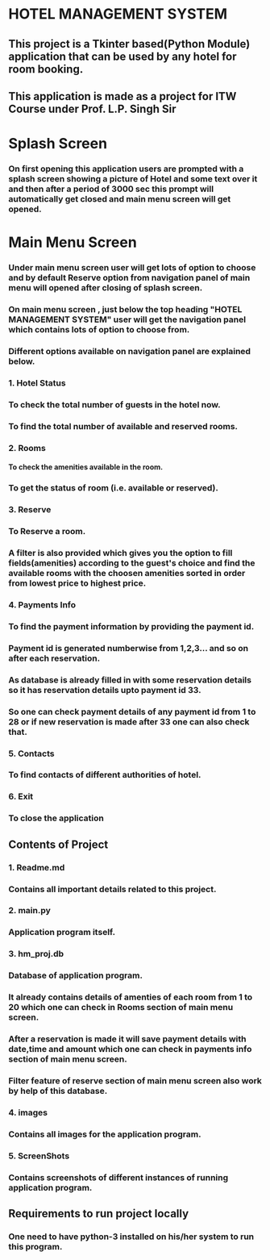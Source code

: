 
# HOTEL MANAGEMENT SYSTEM

## This project is a Tkinter based(Python Module) application that can be used by any hotel for room booking.
 
## This application is made as a project for ITW Course under Prof. L.P. Singh Sir

# Splash Screen
### On first opening this application users are prompted with a splash screen showing a picture of Hotel and some text over it and then after a period of 3000 sec this prompt will automatically get closed and main menu screen will get opened.

# Main Menu Screen

### Under main menu screen user will get lots of option to choose and by default Reserve option from navigation panel of main menu will opened after closing of splash screen.

### On main menu screen , just below the top heading "HOTEL MANAGEMENT SYSTEM" user will get the navigation panel which contains lots of option to choose from.
### Different options available on navigation panel are explained below.
 
### 1. Hotel Status

### To check the total number of guests in the hotel now.
### To find the total number of available and reserved rooms.

### 2. Rooms

#### To check the amenities available in the room.
### To get the status of room (i.e. available or reserved).

### 3. Reserve

### To Reserve a room.
### A filter is also provided which gives you the option to fill fields(amenities) according to the guest's choice and find the available rooms with the choosen amenities sorted in order from lowest price to highest price.

### 4. Payments Info

### To find the payment information by providing the payment id.
### Payment id is generated numberwise from 1,2,3... and so on after each reservation.
### As database is already filled in with some reservation details so it has reservation details upto payment id 33.
### So one can check payment details of any payment id from 1 to 28 or if new reservation is made after 33 one can also check that. 

### 5. Contacts 

### To find contacts of different authorities of hotel.

### 6. Exit

### To close the application

## Contents of Project

### 1. Readme.md

### Contains all important details related to this project.

### 2. main.py

### Application program itself.

### 3. hm_proj.db

### Database of application program.
### It already contains details of amenties of each room from 1 to 20 which one can check in Rooms section of main menu screen.
### After a reservation is made it will save payment details with date,time and amount which one can check in payments info section of main menu screen.
### Filter feature of reserve section of main menu screen also work by help of this database.

### 4. images

### Contains all images for the application program.

### 5. ScreenShots

### Contains screenshots of different instances of running application program.

## Requirements to run project locally

### One need to have python-3 installed on his/her system to run this program.




